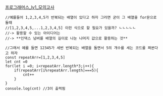 [프로그래머스_lv1_모의고사](https://school.programmers.co.kr/learn/courses/30/lessons/42840)

```
//예를들어 1,2,3,4,5가 반복되는 배열이 있다고 하자 그러면 굳이 그 배열을 for문으로 돌때
//[1,2,3,4,5,...1,2,3,4,5] 이런 식으로 할 필요가 있을까? ㄴㄴㄴㄴㄴ
//-> 활용할 수 있는 아이디어는
//-> **인덱스 넘버를 배열의 길이로 나눈 나머지 값으로 활용하는 것**

//그래서 예를 들면 12345가 세번 반복되는 배열을 돌면서 5의 개수를 세는 코드를 짜본다고 하자
const repeatArr=[1,2,3,4,5]
let cnt =0
for(let i =0; i<repeatArr.length*3;i++){
    if(repeatArr[i%repeatArr.length]===5){
        cnt++
    }
}
console.log(cnt) //3이 출력됨
```
